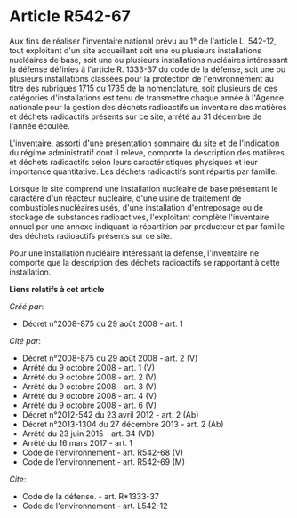 # Article R542-67

Aux fins de réaliser l'inventaire national prévu au 1° de l'article L. 542-12, tout exploitant d'un site accueillant soit une
ou plusieurs installations nucléaires de base, soit une ou plusieurs installations nucléaires intéressant la défense définies
à l'article R. 1333-37 du code de la défense, soit une ou plusieurs installations classées pour la protection de
l'environnement au titre des rubriques 1715 ou 1735 de la nomenclature, soit plusieurs de ces catégories d'installations est
tenu de transmettre chaque année à l'Agence nationale pour la gestion des déchets radioactifs un inventaire des matières et
déchets radioactifs présents sur ce site, arrêté au 31 décembre de l'année écoulée.

L'inventaire, assorti d'une présentation sommaire du site et de l'indication du régime administratif dont il relève, comporte
la description des matières et déchets radioactifs selon leurs caractéristiques physiques et leur importance quantitative.
Les déchets radioactifs sont répartis par famille. 

Lorsque le site comprend une installation nucléaire de base présentant le caractère d'un réacteur nucléaire, d'une usine de
traitement de combustibles nucléaires usés, d'une installation d'entreposage ou de stockage de substances radioactives,
l'exploitant complète l'inventaire annuel par une annexe indiquant la répartition par producteur et par famille des déchets
radioactifs présents sur ce site. 

Pour une installation nucléaire intéressant la défense, l'inventaire ne comporte que la description des déchets radioactifs
se rapportant à cette installation.

**Liens relatifs à cet article**

_Créé par_:

  - Décret n°2008-875 du 29 août 2008 - art. 1

_Cité par_:

  - Décret n°2008-875 du 29 août 2008 - art. 2 (V)
  - Arrêté du 9 octobre 2008 - art. 1 (V)
  - Arrêté du 9 octobre 2008 - art. 2 (V)
  - Arrêté du 9 octobre 2008 - art. 3 (V)
  - Arrêté du 9 octobre 2008 - art. 4 (V)
  - Arrêté du 9 octobre 2008 - art. 6 (V)
  - Décret n°2012-542 du 23 avril 2012 - art. 2 (Ab)
  - Décret n°2013-1304 du 27 décembre 2013 - art. 2 (Ab)
  - Arrêté du 23 juin 2015 - art. 34 (VD)
  - Arrêté du 16 mars 2017 - art. 1
  - Code de l'environnement - art. R542-68 (V)
  - Code de l'environnement - art. R542-69 (M)

_Cite_:

  - Code de la défense. - art. R*1333-37
  - Code de l'environnement - art. L542-12
